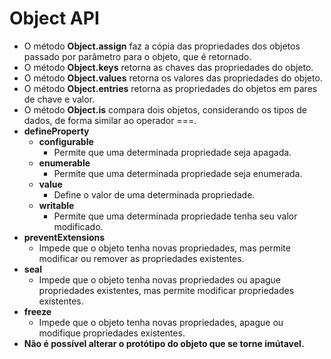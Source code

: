 # Object API

- O método **Object.assign** faz a cópia das propriedades dos objetos passado por parâmetro para o objeto, que é retornado.
- O método **Object.keys** retorna as chaves das propriedades do objeto.
- O método **Object.values** retorna os valores das propriedades do objeto.
- O método **Object.entries** retorna as propriedades do objetos em pares de chave e valor.
- O método **Object.is** compara dois objetos, considerando os tipos de dados, de forma similar ao operador ===.
- **defineProperty**
  - **configurable**
    - Permite que uma determinada propriedade seja apagada.
  - **enumerable**
    - Permite que uma determinada propriedade seja enumerada.
  - **value**
    - Define o valor de uma determinada propriedade.
  - **writable**
    - Permite que uma determinada propriedade tenha seu valor modificado.
- **preventExtensions**
  - Impede que o objeto tenha novas propriedades, mas permite modificar ou remover as propriedades existentes.
- **seal**
  - Impede que o objeto tenha novas propriedades ou apague propriedades existentes, mas permite modificar propriedades existentes.
- **freeze**
  - Impede que o objeto tenha novas propriedades, apague ou modifique propriedades existentes.
- **Não é possível alterar o protótipo do objeto que se torne imútavel.**